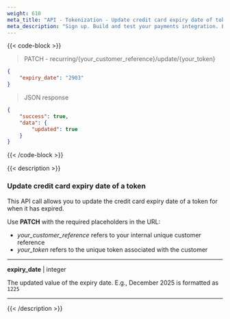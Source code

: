 ```yaml
---
weight: 610
meta_title: "API - Tokenization - Update credit card expiry date of token - MultiSafepay Docs"
meta_description: "Sign up. Build and test your payments integration. Explore our products and services. Use our API Reference, SDKs, and wrappers. Get support."
---
```


{{< code-block >}}

> PATCH - recurring/{your_customer_reference}/update/{your_token}

```json
{
    "expiry_date": "2903"
}
```
> JSON response

```json
{
    "success": true,
    "data": {
        "updated": true
    }
}
```

{{< /code-block >}}

{{< description >}}

### Update credit card expiry date of a token

This API call allows you to update the credit card expiry date of a token for when it has expired.

Use __PATCH__ with the required placeholders in the URL:

* *your_customer_reference* refers to your internal unique customer reference
* *your_token* refers to the unique token associated with the customer

----------------
__expiry_date__ | integer

The updated value of the expiry date. E.g., December 2025 is formatted as `1225`

----------------
{{< /description >}}
